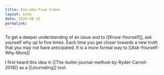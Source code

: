 ```yaml
---
title: Ask-why-five-times
layout: note
date: 2024-08-31
permalink:
---
```

To get a deeper understanding of an issue and to [[Know-Yourself]], ask yourself why up to five times. Each time you get closer towards a new truth that you may not have anticipated. It is a more formal way to [[Ask-Yourself-Why-More]]

I first heard this idea in [[The-bullet-journal-method-by-Ryder-Carroll-2018]] as a [[Journaling]] tool.

